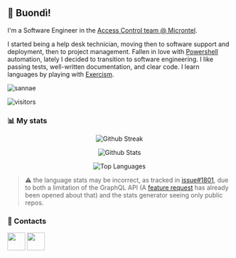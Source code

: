 ## 👋 Buondì!

I'm a Software Engineer in the [Access Control team @ Microntel](https://www.microntel.com/en/solutions/access-control/). 

I started being a help desk technician, moving then to software support and deployment, then to project management. Fallen in love with [Powershell](https://github.com/PowerShell/PowerShell) automation, lately I decided to transition to software engineering. I like passing tests, well-written documentation, and clear code. I learn languages by playing with [Exercism](https://exercism.org). 

<p align="left"> <img src="https://komarev.com/ghpvc/?username=sannae&label=Profile%20views&color=0e75b6&style=flat" alt="sannae" /> </p>

![visitors](https://visitor-badge.glitch.me/badge?page_id=sannae.sannae&left_color=grey&right_color=blue) 



### :bar_chart: My stats

<p align="center"><img alt="Github Streak" src="https://github-readme-streak-stats.herokuapp.com/?user=sannae&theme=dark" /></p>

<p align="center"><img alt="Github Stats" src="https://github-readme-stats.vercel.app/api?username=sannae&show_icons=true&count_private=true&theme=dark&include_all_commits=true&cache_seconds=1800"/></p>

<p align="center"><img alt="Top Languages" src="https://github-readme-stats.vercel.app/api/top-langs/?username=sannae&hide=matlab&langs_count=10&theme=dark&layout=compact"/></p>

> :warning: the language stats may be incorrect, as tracked in [issue#1801](https://github.com/anuraghazra/github-readme-stats/issues/1801), due to both a limitation of the GraphQL API (A [feature request](https://github.com/orgs/community/discussions/18230) has already been opened about that) and the stats generator seeing only public repos.

### 📢 Contacts

[<img align="center" height="40" src="https://img.icons8.com/color/144/000000/linkedin.png"/>](https://www.linkedin.com/in/edoardosanna/)
[<img align="center" height="40" src="https://cdn.jsdelivr.net/npm/simple-icons@3.0.1/icons/dev-dot-to.svg"/>](https://dev.to/sannae)

<!-- A similar page can be built with https://rahuldkjain.github.io/gh-profile-readme-generator/ -->

<!-- To add language icons, use https://devicon.dev/ -->

<!-- Some more nice tools: https://github.com/abhisheknaiidu/awesome-github-profile-readme#tools --> 
